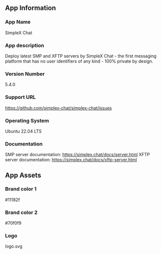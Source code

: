 ## App Information

### App Name

SimpleX Chat

### App description

Deploy latest SMP and XFTP servers by SimpleX Chat - the first messaging platform that has no user identifiers of any kind - 100% private by design.

### Version Number

5.4.0

### Support URL

https://github.com/simplex-chat/simplex-chat/issues

### Operating System

Ubuntu 22.04 LTS 

### Documentation

SMP server documentation: https://simplex.chat/docs/server.html
XFTP server documentation: https://simplex.chat/docs/xftp-server.html

## App Assets

### Brand color 1

#11182f

### Brand color 2

#70f0f9

### Logo

logo.svg
